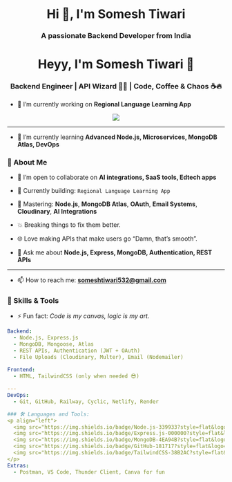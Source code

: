 <h1 align="center">Hi 👋, I'm Somesh Tiwari</h1>
<h3 align="center">A passionate Backend Developer from India</h3>
<h1 align="center">Heyy, I'm Somesh Tiwari 🤘</h1>
<h3 align="center">Backend Engineer | API Wizard 🧙‍♂️ | Code, Coffee & Chaos ☕🔥</h3>

- 🔭 I’m currently working on **Regional Language Learning App**
<p align="center">
  <img src="https://readme-typing-svg.herokuapp.com?font=Fira+Code&weight=700&size=22&pause=1000&color=00FF00&center=true&width=500&lines=Crafting+Backends+since+Forever...;Turning+Ideas+into+APIs+🚀;Chasing+Bugs+Like+John+Wick+🔫" />
</p>

---

- 🌱 I’m currently learning **Advanced Node.js, Microservices, MongoDB Atlas, DevOps**
### 🚀 About Me

- 👯 I’m open to collaborate on **AI integrations, SaaS tools, Edtech apps**
- 🔧 Currently building: `Regional Language Learning App`  
- 🧠 Mastering: **Node.js**, **MongoDB Atlas**, **OAuth**, **Email Systems**, **Cloudinary**, **AI Integrations**
- 💥 Breaking things to fix them better.
- 🌐 Love making APIs that make users go “Damn, that’s smooth”.

- 💬 Ask me about **Node.js, Express, MongoDB, Authentication, REST APIs**
---

- 📫 How to reach me: **someshtiwari532@gmail.com**
### 🧠 Skills & Tools

- ⚡ Fun fact: *Code is my canvas, logic is my art.*
```yaml
Backend:
  - Node.js, Express.js
  - MongoDB, Mongoose, Atlas
  - REST APIs, Authentication (JWT + OAuth)
  - File Uploads (Cloudinary, Multer), Email (Nodemailer)
  
Frontend:
  - HTML, TailwindCSS (only when needed 😎)

---
DevOps:
  - Git, GitHub, Railway, Cyclic, Netlify, Render

### 🛠️ Languages and Tools:
<p align="left"> 
  <img src="https://img.shields.io/badge/Node.js-339933?style=flat&logo=nodedotjs&logoColor=white"/> 
  <img src="https://img.shields.io/badge/Express.js-000000?style=flat&logo=express&logoColor=white"/>
  <img src="https://img.shields.io/badge/MongoDB-4EA94B?style=flat&logo=mongodb&logoColor=white"/>
  <img src="https://img.shields.io/badge/GitHub-181717?style=flat&logo=github&logoColor=white"/>
  <img src="https://img.shields.io/badge/TailwindCSS-38B2AC?style=flat&logo=tailwind-css&logoColor=white"/>
</p>
Extras:
  - Postman, VS Code, Thunder Client, Canva for fun
